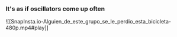### It's as if oscillators come up often
![[SnapInsta.io-Alguien_de_este_grupo_se_le_perdio_esta_bicicleta-480p.mp4#play]]